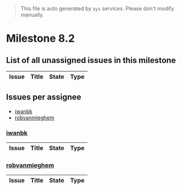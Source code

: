 > This file is auto generated by `ays` services. Please don't modify manually.

# Milestone 8.2

## List of all unassigned issues in this milestone

|Issue|Title|State|Type|
|-----|-----|-----|---|


## Issues per assignee
- [iwanbk](#iwanbk)
- [robvanmieghem](#robvanmieghem)



### [iwanbk](https://github.com/iwanbk)

|Issue|Title|State|Type|
|-----|-----|-----|----|


### [robvanmieghem](https://github.com/robvanmieghem)

|Issue|Title|State|Type|
|-----|-----|-----|----|

